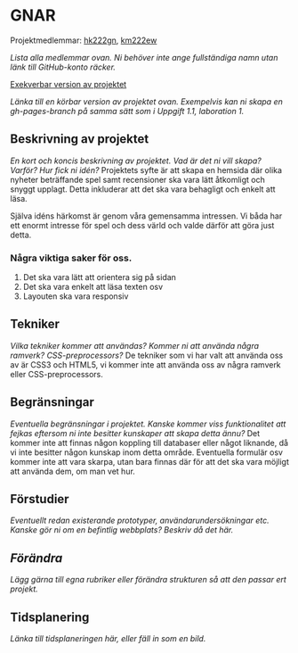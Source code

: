 # GNAR
Projektmedlemmar: 
[hk222gn](https://github.com/hk222gn), [km222ew](https://github.com/km222ew)

*Lista alla medlemmar ovan. Ni behöver inte ange fullständiga namn utan länk till GitHub-konto räcker.*

[Exekverbar version av projektet](http://hk222gn.github.io/ProjektskelettHT13)

*Länka till en körbar version av projektet ovan. Exempelvis kan ni skapa en gh-pages-branch på samma sätt som i Uppgift 1.1, laboration 1.*

## Beskrivning av projektet
*En kort och koncis beskrivning av projektet. Vad är det ni vill skapa? Varför? Hur fick ni idén?*
Projektets syfte är att skapa en hemsida där olika nyheter beträffande spel samt recensioner ska vara lätt åtkomligt och snyggt upplagt.
Detta inkluderar att det ska vara behagligt och enkelt att läsa.

Själva idéns härkomst är genom våra gemensamma intressen. Vi båda har ett enormt intresse för spel och dess värld och valde därför
att göra just detta.

### Några viktiga saker för oss.

1. Det ska vara lätt att orientera sig på sidan
2. Det ska vara enkelt att läsa texten osv
3. Layouten ska vara responsiv

## Tekniker
*Vilka tekniker kommer att användas? Kommer ni att använda några ramverk? CSS-preprocessors?*
De tekniker som vi har valt att använda oss av är CSS3 och HTML5, vi kommer inte att använda oss av några ramverk eller
CSS-preprocessors.

## Begränsningar
*Eventuella begränsningar i projektet. Kanske kommer viss funktionalitet att fejkas eftersom ni inte besitter kunskaper att skapa detta ännu?*
Det kommer inte att finnas någon koppling till databaser eller något liknande, då vi inte besitter någon kunskap inom detta område.
Eventuella formulär osv kommer inte att vara skarpa, utan bara finnas där för att det ska vara möjligt att använda dem, om man vet hur.

## Förstudier
*Eventuellt redan existerande prototyper, användarundersökningar etc. Kanske gör ni om en befintlig webbplats? Beskriv då det här.*

## *Förändra*
*Lägg gärna till egna rubriker eller förändra strukturen så att den passar ert projekt.*

## Tidsplanering
*Länka till tidsplaneringen här, eller fäll in som en bild.*

